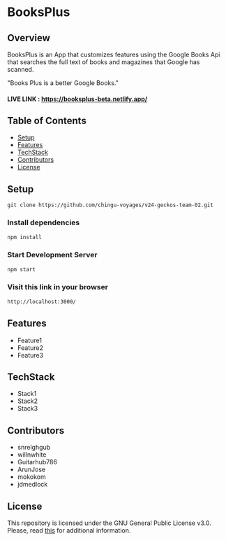 # BooksPlus

## Overview

BooksPlus is an App that customizes features using the Google Books Api that searches the full text of books and magazines that Google has scanned. 

"Books Plus is a better Google Books."

#### LIVE LINK : https://booksplus-beta.netlify.app/

## Table of Contents

- [Setup](#setup)
- [Features](#features)
- [TechStack](#techstack)
- [Contributors](#contributors)
- [License](#license)

## Setup

```
git clone https://github.com/chingu-voyages/v24-geckos-team-02.git
```
### Install dependencies

```bash
npm install
```

### Start Development Server

```bash
npm start
```
### Visit this link in your browser
```bash
http://localhost:3000/
```

## Features
- Feature1
- Feature2
- Feature3

## TechStack
- Stack1
- Stack2
- Stack3


## Contributors
- snrelghgub
- willnwhite
- Guitarhub786
- ArunJose
- mokokom
- jdmedlock

## License

This repository is licensed under the GNU General Public License v3.0.
Please, read [this](/LICENSE.md) for additional information.